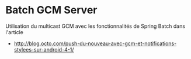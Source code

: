 # Batch GCM Server

Utilisation du multicast GCM avec les fonctionnalités de Spring Batch dans l'article

* http://blog.octo.com/push-du-nouveau-avec-gcm-et-notifications-stylees-sur-android-4-1/
